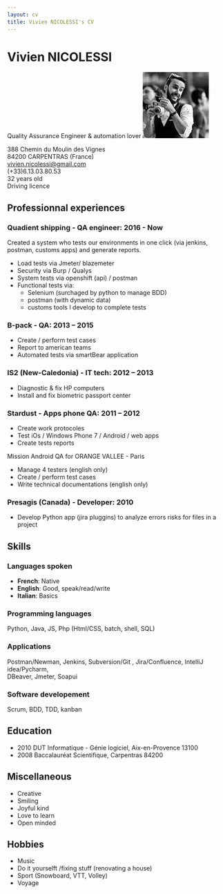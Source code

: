 ```yaml
---
layout: cv
title: Vivien NICOLESSI's CV
---
```

# Vivien NICOLESSI
Quality Assurance Engineer & automation lover &#9; &#9; ![Profile picture](/profilePicture.png)

<div id="webaddress">
388 Chemin du Moulin des Vignes<br/>
84200 CARPENTRAS (France)<br/>
<a href="vivien.nicolessi@gmail.com">vivien.nicolessi@gmail.com</a><br/>
(+33)6.13.03.80.53<br/>
32 years old<br/>
Driving licence
</div>


## Professionnal experiences

### **Quadient shipping** - QA engineer: 2016 - Now 

Created a system who tests our environments in one click (via jenkins, postman, customs apps) and generate reports.

* Load tests via Jmeter/ blazemeter
* Security via Burp / Qualys
* System tests via openshift (api) / postman
* Functional tests via:
	* Selenium (surchaged by python to manage BDD)
	* postman (with dynamic data)
	* customs tools I develop to complete tests

### **B-pack** - QA: 2013 – 2015

* Create / perform test cases
* Report to american teams
* Automated tests via smartBear application

### **IS2** (New-Caledonia) - IT tech: 2012 – 2013

* Diagnostic & fix HP computers
* Install and fix biometric passport center

### **Stardust** - Apps phone QA: 2011 – 2012

* Create work protocoles
* Test iOs / Windows Phone 7 / Android / web apps
* Create tests reports

Mission Android QA for ORANGE VALLEE - Paris

* Manage 4 testers (english only)
* Create / perform test cases
* Write technical documentations (english only)

### **Presagis** (Canada) - Developer: 2010

* Develop Python app (jira pluggins) to analyze errors risks for files in a project

## Skills

### Languages spoken

* **French**: Native
* **English**: Good, speak/read/write
* **Italian**: Basics

### Programming languages

Python, Java, JS, Php (Html/CSS, batch, shell, SQL)

### Applications

Postman/Newman, Jenkins, Subversion/Git , Jira/Confluence, IntelliJ idea/Pycharm,<br/>
DBeaver, Jmeter, Soapui

### Software developement

Scrum, BDD, TDD, kanban

## Education

* 2010 	 DUT Informatique - Génie logiciel,  Aix-en-Provence 13100
* 2008 	 Baccalauréat Scientifique,	     Carpentras 84200

## Miscellaneous

* Creative 
* Smiling
* Joyful kind
* Love to learn
* Open minded
	
## Hobbies

* Music
* Do it yourselft /fixing stuff (renovating a house)
* Sport (Snowboard, VTT, Volley)
* Voyage

